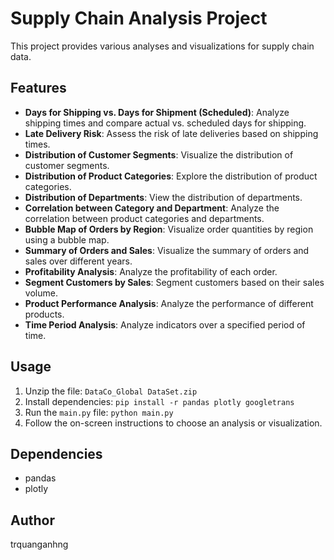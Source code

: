 # Supply Chain Analysis Project

This project provides various analyses and visualizations for supply chain data.

## Features

- **Days for Shipping vs. Days for Shipment (Scheduled)**: Analyze shipping times and compare actual vs. scheduled days for shipping.
- **Late Delivery Risk**: Assess the risk of late deliveries based on shipping times.
- **Distribution of Customer Segments**: Visualize the distribution of customer segments.
- **Distribution of Product Categories**: Explore the distribution of product categories.
- **Distribution of Departments**: View the distribution of departments.
- **Correlation between Category and Department**: Analyze the correlation between product categories and departments.
- **Bubble Map of Orders by Region**: Visualize order quantities by region using a bubble map.
- **Summary of Orders and Sales**: Visualize the summary of orders and sales over different years.
- **Profitability Analysis**: Analyze the profitability of each order.
- **Segment Customers by Sales**: Segment customers based on their sales volume.
- **Product Performance Analysis**: Analyze the performance of different products.
- **Time Period Analysis**: Analyze indicators over a specified period of time.

## Usage

1. Unzip the file: `DataCo_Global DataSet.zip`
2. Install dependencies: `pip install -r pandas plotly googletrans`
3. Run the `main.py` file: `python main.py`
4. Follow the on-screen instructions to choose an analysis or visualization.

## Dependencies

- pandas
- plotly

## Author

trquanganhng 
